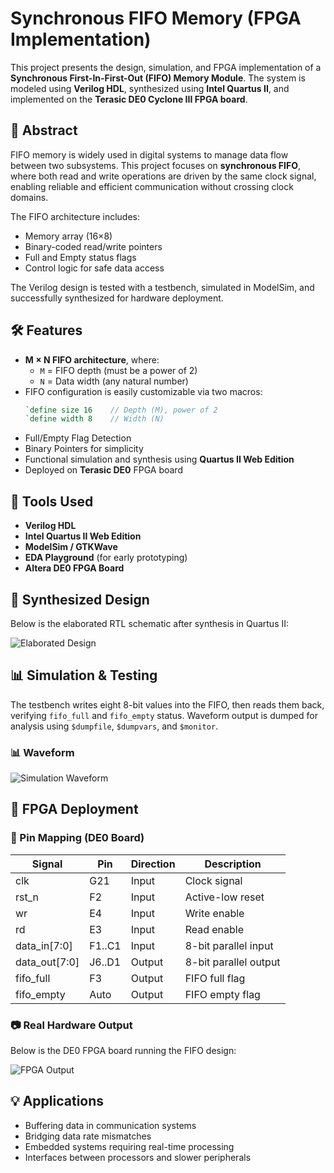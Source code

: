 
# Synchronous FIFO Memory (FPGA Implementation)

This project presents the design, simulation, and FPGA implementation of a **Synchronous First-In-First-Out (FIFO) Memory Module**. The system is modeled using **Verilog HDL**, synthesized using **Intel Quartus II**, and implemented on the **Terasic DE0 Cyclone III FPGA board**.


## 📘 Abstract

FIFO memory is widely used in digital systems to manage data flow between two subsystems. This project focuses on **synchronous FIFO**, where both read and write operations are driven by the same clock signal, enabling reliable and efficient communication without crossing clock domains.

The FIFO architecture includes:
- Memory array (16×8)
- Binary-coded read/write pointers
- Full and Empty status flags
- Control logic for safe data access

The Verilog design is tested with a testbench, simulated in ModelSim, and successfully synthesized for hardware deployment.


## 🛠️ Features

- **M × N FIFO architecture**, where:
  - `M` = FIFO depth (must be a power of 2)
  - `N` = Data width (any natural number)
- FIFO configuration is easily customizable via two macros:
  ```verilog
  `define size 16    // Depth (M), power of 2
  `define width 8    // Width (N)
- Full/Empty Flag Detection
- Binary Pointers for simplicity
- Functional simulation and synthesis using **Quartus II Web Edition**
- Deployed on **Terasic DE0** FPGA board


## 🔧 Tools Used
- **Verilog HDL**
- **Intel Quartus II Web Edition**
- **ModelSim / GTKWave**
- **EDA Playground** (for early prototyping)
- **Altera DE0 FPGA Board**

## 🧩 Synthesized Design

Below is the elaborated RTL schematic after synthesis in Quartus II:

![Elaborated Design](doc/elaborated_design.png)


## 📊 Simulation & Testing

The testbench writes eight 8-bit values into the FIFO, then reads them back, verifying `fifo_full` and `fifo_empty` status. Waveform output is dumped for analysis using `$dumpfile`, `$dumpvars`, and `$monitor`.

### 📊 Waveform
![Simulation Waveform](doc/waveform.png)

## 🔌 FPGA Deployment

### 🧪 Pin Mapping (DE0 Board)

| Signal       | Pin   | Direction | Description                  |
|--------------|--------|-----------|------------------------------|
| clk          | G21    | Input     | Clock signal                 |
| rst_n        | F2     | Input     | Active-low reset             |
| wr           | E4     | Input     | Write enable                 |
| rd           | E3     | Input     | Read enable                  |
| data_in[7:0] | F1..C1 | Input     | 8-bit parallel input         |
| data_out[7:0]| J6..D1 | Output    | 8-bit parallel output        |
| fifo_full    | F3     | Output    | FIFO full flag               |
| fifo_empty   | Auto   | Output    | FIFO empty flag              |



### 📷 Real Hardware Output
Below is the DE0 FPGA board running the FIFO design:

![FPGA Output](doc/fpga_output.png)


## 💡 Applications

- Buffering data in communication systems
- Bridging data rate mismatches
- Embedded systems requiring real-time processing
- Interfaces between processors and slower peripherals


